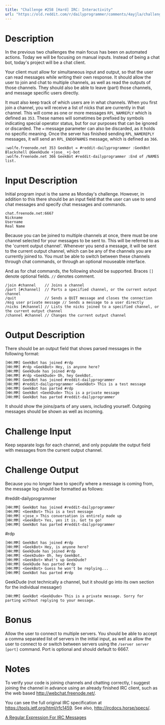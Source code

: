 ```yaml
---
title: "Challenge #258 [Hard] IRC: Interactivity"
url: "https://old.reddit.com/r/dailyprogrammer/comments/4ayjla/challenge_258_hard_irc_interactivity/"
---
```


# Description

In the previous two challenges the main focus has been on automated actions. Today we will be focusing on manual inputs.
Instead of being a chat bot, today's project will be a chat client.

Your client must allow for simultaneous input and output, so that the user can read messages while writing their own
response. It should allow the user to join and chat to multiple channels, as well as read the outputs of those channels.
They should also be able to leave (part) those channels, and message specific users directly.

It must also keep track of which users are in what channels. When you first join a channel, you will receive a list of
nicks that are currently in that channel. This will come as one or more messages `RPL_NAMREPLY` which is defined as `353`.
These names will sometimes be prefixed by symbols indicating special operator status, but for our purposes that can be
ignored or discarded. The `=` message parameter can also be discarded, as it holds no specific meaning. Once the server has
finished sending `RPL_NAMEREPLY` messages, it will send an `RPL_ENDOFNAMES` message, which is defined as `366`.

    :wolfe.freenode.net 353 GeekBot = #reddit-dailyprogrammer :GeekBot Blackshell @GeekDude +jose_ +j-bot
    :wolfe.freenode.net 366 GeekBot #reddit-dailyprogrammer :End of /NAMES list.

# Input Description

Initial program input is the same as Monday's challenge. However, in addition to this there should be an input field
that the user can use to send chat messages and specify chat messages and commands.

    chat.freenode.net:6667
    Nickname
    Username
    Real Name

Because you can be joined to multiple channels at once, there must be one channel selected for your messages to be sent to.
This will be referred to as the 'current output channel'. Whenever you send a message, it will be sent to the current
output channel, which can be any of the channels you are currently joined to. You must be able to switch between these
channels through chat commands, or through an optional mouseable interface.

And as for chat commands, the following should be supported. Braces `[]` denote optional fields. `//` denotes comment.

    /join #channel    // Joins a channel
    /part [#channel]  // Parts a specified channel, or the current output channel
    /quit             // Sends a QUIT message and closes the connection
    /msg user private message // Sends a message to a user directly
    /nicks [#channel] // Lists the nicks joined to a specified channel, or the current output channel
    /channel #channel // Changes the current output channel

# Output Description

There should be an output field that shows parsed messages in the following format:

    [HH:MM] GeekBot has joined #rdp
    [HH:MM] #rdp <GeekBot> Hey, is anyone here?
    [HH:MM] GeekDude has joined #rdp
    [HH:MM] #rdp <GeekDude> Oh, hey GeekBot.
    [HH:MM] GeekBot has joined #reddit-dailyprogrammer
    [HH:MM] #reddit-dailyprogrammer <GeekBot> This is a test message
    [HH:MM] GeekBot has parted #rdp
    [HH:MM] GeekBot <GeekDude> This is a private message
    [HH:MM] GeekBot has parted #reddit-dailyprogrammer

It should show the joins/parts of any users, including yourself. Outgoing messages should be shown as well as incoming.

# Challenge Input

Keep separate logs for each channel, and only populate the output field with messages from the current output channel.

# Challenge Output

Because you no longer have to specify where a message is coming from, the message log should be formatted as follows:

\#reddit-dailyprogrammer

    [HH:MM] GeekBot has joined #reddit-dailyprogrammer
    [HH:MM] <GeekBot> This is a test message
    [HH:MM] <jose_> This conversation is entirely made up
    [HH:MM] <GeekBot> Yes, yes it is. Got to go!
    [HH:MM] GeekBot has parted #reddit-dailyprogrammer

\#rdp

    [HH:MM] GeekBot has joined #rdp
    [HH:MM] <GeekBot> Hey, is anyone here?
    [HH:MM] GeekDude has joined #rdp
    [HH:MM] <GeekDude> Oh, hey GeekBot.
    [HH:MM] <GeekBot> What's up GeekDude?
    [HH:MM] GeekDude has parted #rdp
    [HH:MM] <GeekBot> Guess he won't be replying...
    [HH:MM] GeekBot has parted #rdp

GeekDude (not technically a channel, but it should go into its own section for the individual messager)

    [HH:MM] GeekBot <GeekDude> This is a private message. Sorry for parting without replying to your message.

# Bonus

Allow the user to connect to multiple servers. You should be able to accept a comma separated list of servers in the
initial input, as well as allow the user to connect to or switch between servers using the `/server server [port]` command.
Port is optional and should default to 6667.

# Notes

To verify your code is joining channels and chatting correctly, I suggest joining the channel in advance using an already
finished IRC client, such as the web based http://webchat.freenode.net/.

You can see the full original IRC specification at https://tools.ietf.org/html/rfc1459. See also, http://ircdocs.horse/specs/.

[A Regular Expression For IRC Messages](https://mybuddymichael.com/writings/a-regular-expression-for-irc-messages.html)